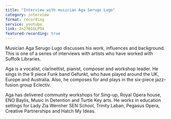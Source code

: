 ```yaml
---
title: "Interview with musician Aga Serugo Lugo"
category: interview
format: recording
service: youtube
link: 2n27BIGLP54
featured-recording: true
---
```


Musician Aga Serugo Lugo discusses his work, influences and background. This is one of a series of interviews with artists who have worked with Suffolk Libraries.

Aga is a vocalist, clarinettist, pianist, composer and workshop leader. He sings in the 9 piece Funk band Gefunkt, who have played around the UK, Europe and Australia. Also, he composes for and plays in the six-piece jazz-fusion group Eclectiv.
 
Aga has delivered community workshops for Sing-up, Royal Opera house, ENO Baylis, Music in Detention  and Turtle Key arts. He works in education settings for Lady Zia Wernher SEN School, Trinity Laban, Pegasus Opera, Creative Partnerships and Hatch My Ideas.
